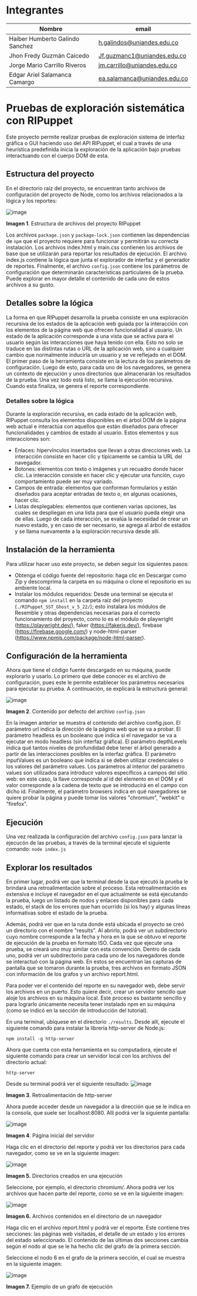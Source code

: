 # Integrantes

| Nombre | email |
| --------- | --------- |
| Haiber Humberto Galindo Sanchez | h.galindos@uniandes.edu.co |
| Jhon Fredy Guzmán Caicedo | Jf.guzmanc1@uniandes.edu.co |
| Jorge Mario Carrillo Riveros | jm.carrillo@uniandes.edu.co |
| Edgar Ariel Salamanca Camargo | ea.salamanca@uniandes.edu.co |

# Pruebas de exploración sistemática con RIPuppet
Este proyecto permite realizar pruebas de exploración sistema de interfaz gráfica o GUI haciendo uso del API RIPuppet, el cual a través de una heurística predefinida inicia la exploración de la aplicación bajo pruebas interactuando con el cuerpo DOM de esta.

## Estructura del proyecto
En el directorio raíz del proyecto, se encuentran tanto archivos de configuración del proyecto de Node, como los archivos relacionados a la lógica y los reportes:

![image](https://misovirtual.virtual.uniandes.edu.co/codelabs/web-gui-ripper/img/aee2ff34a8773aec.png)

**Imagen 1**. Estructura de archivos del proyecto RIPuppet

Los archivos `package.json` y `package-lock.json` contienen las dependencias de `npm` que el proyecto requiere para funcionar y permitirán su correcta instalación. Los archivos index.html y main.css contienen los archivos de base que se utilizarán para reportar los resultados de ejecución. El archivo index.js contiene la lógica que junta el explorador de interfaz y el generador de reportes. Finalmente, el archivo `config.json` contiene los parámetros de configuración que determinarán características particulares de la prueba.
Puede explorar en mayor detalle el contenido de cada uno de estos archivos a su gusto.
## Detalles sobre la lógica
La forma en que RIPuppet desarrolla la prueba consiste en una exploración recursiva de los estados de la aplicación web guiada por la interacción con los elementos de la página web que ofrecen funcionalidad al usuario.
Un estado de la aplicación corresponde a una vista que se activa para el usuario según las interacciones que haya tenido con ella. Esto no solo se traduce en las distintas rutas o URL de la aplicación web, sino a cualquier cambio que normalmente induciría un usuario y se ve reflejado en el DOM.
El primer paso de la herramienta consiste en la lectura de los parámetros de configuración. Luego de esto, para cada uno de los navegadores, se genera un contexto de ejecución y unos directorios que almacenarán los resultados de la prueba.
Una vez todo está listo, se llama la ejecución recursiva. Cuando esta finaliza, se genera el reporte correspondiente.

### Detalles sobre la lógica
Durante la exploración recursiva, en cada estado de la aplicación web, RIPuppet consulta los elementos disponibles en el árbol DOM de la página web actual e interactúa con aquellos que están diseñados para ofrecer funcionalidades y cambios de estado al usuario. Estos elementos y sus interacciones son:

-	Enlaces: hipervínculos insertados que llevan a otras direcciones web. La interacción consiste en hacer clic y típicamente se cambia la URL del navegador.
-	Botones: elementos con texto o imágenes y un recuadro donde hacer clic. La interacción consiste en hacer clic y ejecutar una función, cuyo comportamiento puede ser muy variado.
-	Campos de entrada: elementos que conforman formularios y están diseñados para aceptar entradas de texto o, en algunas ocasiones, hacer clic.
-	Listas desplegables: elementos que contienen varias opciones, las cuales se despliegan en una lista para que el usuario pueda elegir una de ellas.
Luego de cada interacción, se evalúa la necesidad de crear un nuevo estado, y en caso de ser necesario, se agrega al árbol de estados y se llama nuevamente a la exploración recursiva desde allí.

## Instalación de la herramienta
Para utilizar hacer uso este proyecto, se deben seguir los siguientes pasos:
- Obtenga el código fuente del repositorio: haga clic en Descargar como Zip y descomprima la carpeta en su máquina o clone el repositorio en su ambiente local.
- Instalar los módulos requeridos: Desde una terminal se ejecuta el comando `npm install` en la carpeta raíz del proyecto (`./RIPuppet_SST_Ghost_v_5_22/`); esto instalara los módulos de Resemble y otras dependencias necesarias para el correcto funcionamiento del proyecto, como lo es el módulo de playwright (https://playwright.dev/), faker (https://fakerjs.dev/), firebase (https://firebase.google.com/) y node-html-parser (https://www.npmjs.com/package/node-html-parser).
## Configuración de la herramienta

Ahora que tiene el código fuente descargado en su máquina, puede explorarlo y usarlo. Lo primero que debe conocer es el archivo de configuración, pues este le permite establecer los parámetros necesarios para ejecutar su prueba. A continuación, se explicará la estructura general:

![image](https://drive.google.com/uc?export=view&id=1rRbz5IoHADi5t09m20r0sR1d1_JDn_W6)

**Imagen 2**. Contenido por defecto del archivo `config.json`

En la imagen anterior se muestra el contenido del archivo config.json. El parámetro url indica la dirección de la página web que se va a probar. El parámetro headless es un booleano que indica si el navegador se va a ejecutar en modo headless (sin interfaz gráfica). El parámetro depthLevels indica qué tantos niveles de profundidad debe tener el árbol generado a partir de las interacciones posibles en la interfaz gráfica. El parámetro inputValues es un booleano que indica si se deben utilizar credenciales o los valores del parámetro values. Los parámetros al interior del parámetro values son utilizados para introducir valores específicos a campos del sitio web: en este caso, la llave corresponde al id del elemento en el DOM y el valor corresponde a la cadena de texto que se introducirá en el campo con dicho id. Finalmente, el parámetro browsers indica en qué navegadores se quiere probar la página y puede tomar los valores "chromium", "webkit" o "firefox".

## Ejecución
Una vez realizada la configuración del archivo `config.json` para lanzar la ejecucón de las pruebas, a través de la terminal ejecute el siguiente comando: `node index.js`

## Explorar los resultados

En primer lugar, podrá ver que la terminal desde la que ejecutó la prueba le brindará una retroalimentación sobre el proceso. Esta retroalimentación es extensiva e incluye el navegador en el que actualmente se está ejecutando la prueba, luego un listado de nodos y enlaces disponibles para cada estado, el stack de los errores que han ocurrido (si los hay) y algunas líneas informativas sobre el estado de la prueba.

Además, podrá ver que en la ruta donde está ubicada el proyecto se creó un directorio con el nombre "results". Al abrirlo, podrá ver un subdirectorio cuyo nombre corresponde a la fecha y hora en la que se obtuvo el reporte de ejecución de la prueba en formato ISO. Cada vez que ejecute una prueba, se creará uno muy similar con esta convención. Dentro de cada uno, podrá ver un subdirectorio para cada uno de los navegadores donde se interactuó con la página web. En estos se encuentran las capturas de pantalla que se tomaron durante la prueba, tres archivos en formato JSON con información de los grafos y un archivo report.html.

Para poder ver el contenido del reporte en su navegador web, debe servir los archivos en un puerto. Esto quiere decir, crear un servidor sencillo que aloje los archivos en su máquina local. Este proceso es bastante sencillo y para lograrlo únicamente necesita tener instalado npm en su máquina (como se indicó en la sección de introducción del tutorial).

En una terminal, ubíquese en el directorio `./results`. Desde allí, ejecute el siguiente comando para instalar la librería http-server de Node.js:

`npm install -g http-server`

Ahora que cuenta con esta herramienta en su computadora, ejecute el siguiente comando para crear un servidor local con los archivos del directorio actual:

`http-server`

Desde su terminal podrá ver el siguiente resultado:
![image](https://misovirtual.virtual.uniandes.edu.co/codelabs/web-gui-ripper/img/b6e9954d7a182ec9.png)

**Imagen 3**. Retroalimentación de http-server

Ahora puede acceder desde un navegador a la dirección que se le indica en la consola, que suele ser localhost:8080. Allí podrá ver la siguiente pantalla:

![image](https://misovirtual.virtual.uniandes.edu.co/codelabs/web-gui-ripper/img/54c9212ce2cd8ea8.png)

**Imagen 4**. Página inicial del servidor

Haga clic en el directorio del reporte y podrá ver los directorios para cada navegador, como se ve en la siguiente imagen:

![image](https://misovirtual.virtual.uniandes.edu.co/codelabs/web-gui-ripper/img/54c9212ce2cd8ea8.png)

**Imagen 5.** Directorios creados en una ejecución

Seleccione, por ejemplo, el directorio chromium/. Ahora podrá ver los archivos que hacen parte del reporte, como se ve en la siguiente imagen:

![image](https://misovirtual.virtual.uniandes.edu.co/codelabs/web-gui-ripper/img/5bcd6ee3779493cf.png)

**Imagen 6.** Archivos contenidos en el directorio de un navegador

Haga clic en el archivo report.html y podrá ver el reporte. Este contiene tres secciones: las páginas web visitadas, el detalle de un estado y los errores del estado seleccionado. El contenido de las últimas dos secciones cambia según el nodo al que se le ha hecho clic del grafo de la primera sección.

Seleccione el nodo 6 en el grafo de la primera sección, el cual se muestra en la siguiente imagen:

![image](https://misovirtual.virtual.uniandes.edu.co/codelabs/web-gui-ripper/img/e86a2634fcad35b4.png)

**Imagen 7.** Ejemplo de un grafo de ejecución